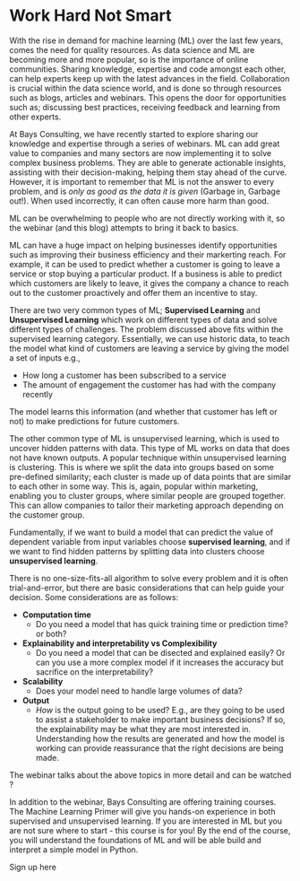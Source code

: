 # Work Hard Not Smart

With the rise in demand for machine learning (ML) over the last few years, comes the need for quality resources. As data science and ML are becoming more and more popular, so is the importance of online communities. Sharing knowledge, expertise and code amongst each other, can help experts keep up with the latest advances in the field. Collaboration is crucial within the data science world, and is done so through resources such as blogs, articles and webinars. This opens the door for opportunities such as; discussing best practices, receiving feedback and learning from other experts.

At Bays Consulting, we have recently started to explore sharing our knowledge and expertise through a series of webinars. ML can add great value to companies and many sectors are now implementing it to solve complex business problems. They are able to generate actionable insights, assisting with their decision-making, helping them stay ahead of the curve. However, it is important to remember that ML is not the answer to every problem, and is _only as good as the data it is given_ (Garbage in, Garbage out!). When used incorrectly, it can often cause more harm than good. 

ML can be overwhelming to people who are not directly working with it, so the webinar (and this blog) attempts to bring it back to basics.

ML can have a huge impact on helping businesses identify opportunities such as improving their business efficiency and their markerting reach. For example, it can be used to predict whether a customer is going to leave a service or stop buying a particular product. If a business is able to predict which customers are likely to leave, it gives the company a chance to reach out to the customer proactively and offer them an incentive to stay.

There are two very common types of ML; __Supervised Learning__ and __Unsupervised Learning__ which work on different types of data and solve different types of challenges. The problem discussed above fits within the supervised learning category. Essentially, we can use historic data, to teach the model what kind of customers are leaving a service by giving the model a set of inputs e.g.,
- How long a customer has been subscribed to a service
- The amount of engagement the customer has had with the company recently

The model learns this information (and whether that customer has left or not) to make predictions for future customers.

The other common type of ML is unsupervised learning, which is used to uncover hidden patterns with data. This type of ML works on data that does not have known outputs. A popular technique within unsupervised learning is clustering. This is where we split the data into groups based on some pre-defined similarity; each cluster is made up of data points that are similar to each other in some way. This is, again, popular within marketing, enabling you to cluster groups, where similar people are grouped together. This can allow companies to tailor their marketing approach depending on the customer group.

Fundamentally, if we want to build a model that can predict the value of dependent variable from input variables choose __supervised learning__, and if we want to find hidden patterns by splitting data into clusters choose __unsupervised learning__.

There is no one-size-fits-all algorithm to solve every problem and it is often trial-and-error, but there are basic considerations that can help guide your decision. Some considerations are as follows:
- __Computation time__
    - Do you need a model that has quick training time or prediction time? or both?
- __Explainability and interpretability vs Complexibility__
    - Do you need a model that can be disected and explained easily? Or can you use a more complex model if it increases the accuracy but sacrifice on the interpretability?
- __Scalability__
    - Does your model need to handle large volumes of data?
- __Output__
    - _How_ is the output going to be used? E.g., are they going to be used to assist a stakeholder to make important business decisions? If so, the explainability may be what they are most interested in. Understanding how the results are generated and how the model is working can provide reassurance that the right decisions are being made.


The webinar talks about the above topics in more detail and can be watched ?

In addition to the webinar, Bays Consulting are offering training courses. The Machine Learning Primer will give you hands-on experience in both supervised and unsupervised learning. If you are interested in ML but you are not sure where to start - this course is for you! By the end of the course, you will understand the foundations of ML and will be able build and interpret a simple model in Python.

Sign up here 
